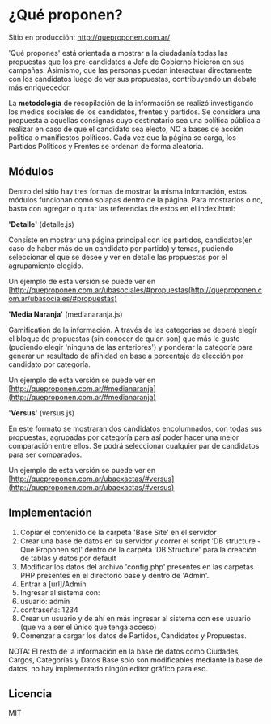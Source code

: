 # ¿Qué proponen?

Sitio en producción: http://queproponen.com.ar/


'Qué propones' está orientada a mostrar a la ciudadanía todas las propuestas que los pre-candidatos a Jefe de Gobierno hicieron en sus campañas.
Asimismo, que las personas puedan interactuar directamente con los candidatos luego de ver sus propuestas, contribuyendo un debate más enriquecedor.

La **metodología** de recopilación de la información se realizó investigando los medios sociales de los candidatos, frentes y partidos. Se considera una propuesta a aquellas consignas cuyo destinatario sea una política pública a realizar en caso de que el candidato sea electo, NO a bases de acción política o manifiestos políticos. Cada vez que la página se carga, los Partidos Políticos y Frentes se ordenan de forma aleatoria.

## Módulos

Dentro del sitio hay tres formas de mostrar la misma información, estos módulos funcionan como solapas dentro de la página. Para mostrarlos o no, basta con agregar o quitar las referencias de estos en el index.html:

**'Detalle'** (detalle.js)

Consiste en mostrar una página principal con los partidos, candidatos(en caso de haber más de un candidato por partido) y temas, pudiendo seleccionar el que se desee y ver en detalle las propuestas por el agrupamiento elegido.

Un ejemplo de esta versión se puede ver en [http://queproponen.com.ar/ubasociales/#propuestas(http://queproponen.com.ar/ubasociales/#propuestas)

**'Media Naranja'** (medianaranja.js)

Gamification de la información. A través de las categorías se deberá elegír el bloque de propuestas (sin conocer de quien son) que más le guste (pudiendo elegir 'ninguna de las anteriores') y ponderar la categoría para generar un resultado de afinidad en base a porcentaje de elección por candidato por categoría.

Un ejemplo de esta versión se puede ver en [http://queproponen.com.ar/#medianaranja](http://queproponen.com.ar/#medianaranja)

**'Versus'** (versus.js)

En este formato se mostraran dos candidatos encolumnados, con todas sus propuestas, agrupadas por categoría para así poder hacer una mejor comparación entre ellos. Se podrá seleccionar cualquier par de candidatos para ser comparados.

Un ejemplo de esta versión se puede ver en [http://queproponen.com.ar/ubaexactas/#versus](http://queproponen.com.ar/ubaexactas/#versus)
 
## Implementación

1. Copiar el contenido de la carpeta 'Base Site' en el servidor
3. Crear una base de datos en su servidor y correr el script 'DB structure - Que Proponen.sql' dentro de la carpeta 'DB Structure' para la creación de tablas y datos por default
4. Modificar los datos del archivo 'config.php' presentes en las carpetas PHP presentes en el directorio base y dentro de 'Admin'.
5. Entrar a [url]/Admin
6. Ingresar al sistema con:
  1. usuario:    admin
  2. contraseña: 1234
7. Crear un usuario y de ahí en más ingresar al sistema con ese usuario (que va a ser el único que tenga acceso)
8. Comenzar a cargar los datos de Partidos, Candidatos y Propuestas.

NOTA: El resto de la información en la base de datos como Ciudades, Cargos, Categorías y Datos Base solo son modificables mediante la base de datos, no hay implementado ningún editor gráfico para eso.

## Licencia

MIT
